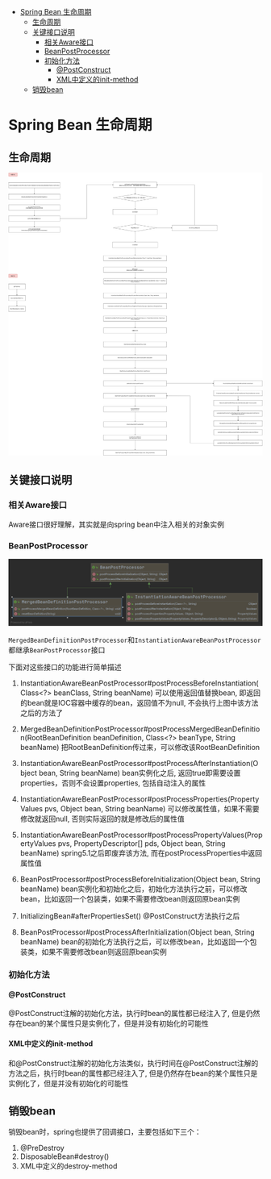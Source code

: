 
- [Spring Bean 生命周期](#spring-bean-生命周期)
  - [生命周期](#生命周期)
  - [关键接口说明](#关键接口说明)
    - [相关Aware接口](#相关aware接口)
    - [BeanPostProcessor](#beanpostprocessor)
    - [初始化方法](#初始化方法)
      - [@PostConstruct](#postconstruct)
      - [XML中定义的init-method](#xml中定义的init-method)
  - [销毁bean](#销毁bean)

# Spring Bean 生命周期

## 生命周期

![](./images/spring-bean-lifecycle-images/spring-bean-lifecycle.png)

## 关键接口说明

### 相关Aware接口

Aware接口很好理解，其实就是向spring bean中注入相关的对象实例

### BeanPostProcessor

![](./images/spring-bean-lifecycle-images/BeanPostProcessor.png)

`MergedBeanDefinitionPostProcessor`和`InstantiationAwareBeanPostProcessor`都继承`BeanPostProcessor`接口

下面对这些接口的功能进行简单描述

1. InstantiationAwareBeanPostProcessor#postProcessBeforeInstantiation(Class<?> beanClass, String beanName)
可以使用返回值替换bean, 即返回的bean就是IOC容器中缓存的bean，返回值不为null, 不会执行上图中该方法之后的方法了

2. MergedBeanDefinitionPostProcessor#postProcessMergedBeanDefinition(RootBeanDefinition beanDefinition, Class<?> beanType, String beanName)
把RootBeanDefinition传过来，可以修改该RootBeanDefinition

3. InstantiationAwareBeanPostProcessor#postProcessAfterInstantiation(Object bean, String beanName)
bean实例化之后, 返回true即需要设置properties，否则不会设置properties, 包括自动注入的属性

4. InstantiationAwareBeanPostProcessor#postProcessProperties(PropertyValues pvs, Object bean, String beanName)
可以修改属性值，如果不需要修改就返回null, 否则实际返回的就是修改后的属性值

5. InstantiationAwareBeanPostProcessor#postProcessPropertyValues(PropertyValues pvs, PropertyDescriptor[] pds, Object bean, String beanName)
spring5.1之后即废弃该方法, 而在postProcessProperties中返回属性值

6. BeanPostProcessor#postProcessBeforeInitialization(Object bean, String beanName)
bean实例化和初始化之后，初始化方法执行之前，可以修改bean，比如返回一个包装类，如果不需要修改bean则返回原bean实例

7. InitializingBean#afterPropertiesSet()
@PostConstruct方法执行之后

8. BeanPostProcessor#postProcessAfterInitialization(Object bean, String beanName)
bean的初始化方法执行之后，可以修改bean，比如返回一个包装类，如果不需要修改bean则返回原bean实例

### 初始化方法

#### @PostConstruct

@PostConstruct注解的初始化方法，执行时bean的属性都已经注入了, 但是仍然存在bean的某个属性只是实例化了，但是并没有初始化的可能性

#### XML中定义的init-method

和@PostConstruct注解的初始化方法类似，执行时间在@PostConstruct注解的方法之后，执行时bean的属性都已经注入了, 但是仍然存在bean的某个属性只是实例化了，但是并没有初始化的可能性

## 销毁bean

销毁bean时，spring也提供了回调接口，主要包括如下三个：

1. @PreDestroy
2. DisposableBean#destroy()
3. XML中定义的destroy-method

